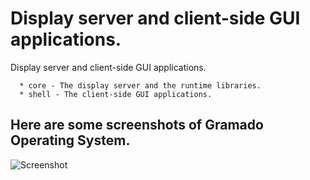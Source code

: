 # Display server and client-side GUI applications.

Display server and client-side GUI applications.

```
  * core - The display server and the runtime libraries.
  * shell - The client-side GUI applications.
```

## Here are some screenshots of Gramado Operating System.

![Screenshot](https://raw.githubusercontent.com/gramado/screenshots/main/gramado-8.png)
